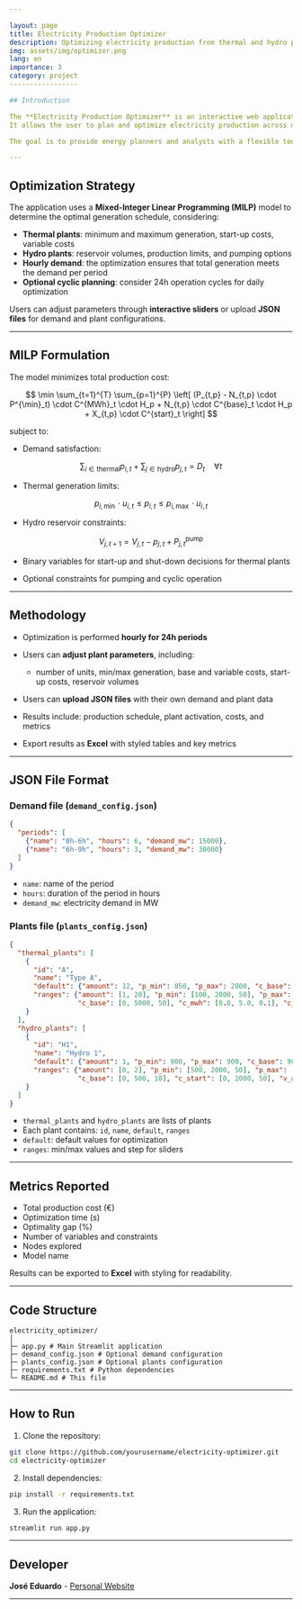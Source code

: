 ```yaml
---

layout: page
title: Electricity Production Optimizer
description: Optimizing electricity production from thermal and hydro plants
img: assets/img/optimizer.png
lang: en
importance: 3
category: project
-----------------

## Introduction

The **Electricity Production Optimizer** is an interactive web application developed with **Streamlit** and **Gurobi MILP**.
It allows the user to plan and optimize electricity production across multiple periods from **thermal and hydroelectric plants** while minimizing operational costs and respecting physical constraints.

The goal is to provide energy planners and analysts with a flexible tool to test production scenarios, visualize results, and export detailed reports for decision-making.

---
```


## Optimization Strategy

The application uses a **Mixed-Integer Linear Programming (MILP)** model to determine the optimal generation schedule, considering:

* **Thermal plants**: minimum and maximum generation, start-up costs, variable costs
* **Hydro plants**: reservoir volumes, production limits, and pumping options
* **Hourly demand**: the optimization ensures that total generation meets the demand per period
* **Optional cyclic planning**: consider 24h operation cycles for daily optimization

Users can adjust parameters through **interactive sliders** or upload **JSON files** for demand and plant configurations.

---

## MILP Formulation

The model minimizes total production cost:

$$
\min \sum_{t=1}^{T} \sum_{p=1}^{P} \left[ (P_{t,p} - N_{t,p} \cdot P^{\min}_t) \cdot C^{MWh}_t \cdot H_p + N_{t,p} \cdot C^{base}_t \cdot H_p + X_{t,p} \cdot C^{start}_t \right]
$$

subject to:

* Demand satisfaction:

$$
\sum_{i \in \text{thermal}} p_{i,t} + \sum_{j \in \text{hydro}} p_{j,t} = D_t \quad \forall t
$$

* Thermal generation limits:

$$
p_{i,\min} \cdot u_{i,t} \le p_{i,t} \le p_{i,\max} \cdot u_{i,t}
$$

* Hydro reservoir constraints:

$$
V_{j,t+1} = V_{j,t} - p_{j,t} + P_{j,t}^{\text{pump}}
$$

* Binary variables for start-up and shut-down decisions for thermal plants

* Optional constraints for pumping and cyclic operation

---

## Methodology

* Optimization is performed **hourly for 24h periods**
* Users can **adjust plant parameters**, including:

  * number of units, min/max generation, base and variable costs, start-up costs, reservoir volumes
* Users can **upload JSON files** with their own demand and plant data
* Results include: production schedule, plant activation, costs, and metrics
* Export results as **Excel** with styled tables and key metrics

---

## JSON File Format

### Demand file (`demand_config.json`)

```json
{
  "periods": [
    {"name": "0h-6h", "hours": 6, "demand_mw": 15000},
    {"name": "6h-9h", "hours": 3, "demand_mw": 30000}
  ]
}
```

* `name`: name of the period
* `hours`: duration of the period in hours
* `demand_mw`: electricity demand in MW

### Plants file (`plants_config.json`)

```json
{
  "thermal_plants": [
    {
      "id": "A",
      "name": "Type A",
      "default": {"amount": 12, "p_min": 850, "p_max": 2000, "c_base": 1000, "c_mwh": 2.0, "c_start": 2000},
      "ranges": {"amount": [1, 20], "p_min": [100, 2000, 50], "p_max": [500, 5000, 50],
                 "c_base": [0, 5000, 50], "c_mwh": [0.0, 5.0, 0.1], "c_start": [0, 3000, 50]}
    }
  ],
  "hydro_plants": [
    {
      "id": "H1",
      "name": "Hydro 1",
      "default": {"amount": 1, "p_min": 900, "p_max": 900, "c_base": 90, "c_mwh": 0, "c_start": 1500, "v_abai": 0.31},
      "ranges": {"amount": [0, 2], "p_min": [500, 2000, 50], "p_max": [500, 2000, 50],
                 "c_base": [0, 500, 10], "c_start": [0, 2000, 50], "v_abai": [0.0, 1.0, 0.01]}
    }
  ]
}
```

* `thermal_plants` and `hydro_plants` are lists of plants
* Each plant contains: `id`, `name`, `default`, `ranges`
* `default`: default values for optimization
* `ranges`: min/max values and step for sliders

---

## Metrics Reported

* Total production cost (€)
* Optimization time (s)
* Optimality gap (%)
* Number of variables and constraints
* Nodes explored
* Model name

Results can be exported to **Excel** with styling for readability.

---

## Code Structure

```text
electricity_optimizer/
│
├─ app.py # Main Streamlit application
├─ demand_config.json # Optional demand configuration
├─ plants_config.json # Optional plants configuration
├─ requirements.txt # Python dependencies
└─ README.md # This file
```

---

## How to Run

1. Clone the repository:

```bash
git clone https://github.com/yourusername/electricity-optimizer.git
cd electricity-optimizer
```

2. Install dependencies:

```bash
pip install -r requirements.txt
```

3. Run the application:

```bash
streamlit run app.py
```

---

## Developer

**José Eduardo** - [Personal Website](https://jeduapf.github.io)

---